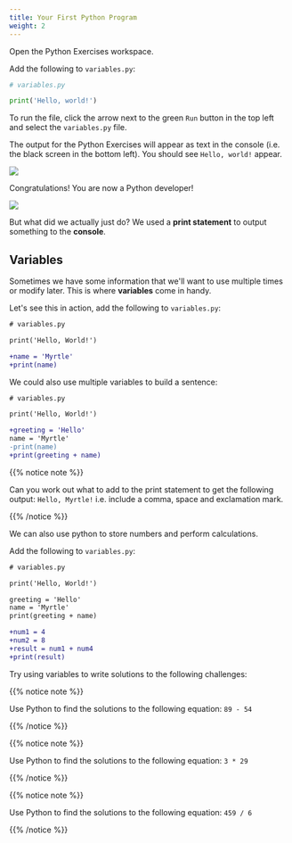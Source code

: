 ```yaml
---
title: Your First Python Program
weight: 2
---
```


Open the Python Exercises workspace.

Add the following to `variables.py`:

```python
# variables.py

print('Hello, world!')
```

To run the file, click the arrow next to the green `Run` button in the top left and select the `variables.py` file.

The output for the Python Exercises will appear as text in the console (i.e. the black screen in the bottom left).
You should see `Hello, world!` appear.

![](../../images/running-python-files.png)

Congratulations! You are now a Python developer!

![](../../images/congratulations.gif)

But what did we actually just do? We used a **print statement** to output something to the **console**.

## Variables

Sometimes we have some information that we'll want to use multiple times or modify later.
This is where **variables** come in handy.

Let's see this in action, add the following to `variables.py`:

```diff
# variables.py

print('Hello, World!')

+name = 'Myrtle'
+print(name)
```

We could also use multiple variables to build a sentence:

```diff
# variables.py

print('Hello, World!')

+greeting = 'Hello'
name = 'Myrtle'
-print(name)
+print(greeting + name)
```

{{% notice note %}}

Can you work out what to add to the print statement to get the following output: `Hello, Myrtle!`
i.e. include a comma, space and exclamation mark.

{{% /notice %}}

We can also use python to store numbers and perform calculations.

Add the following to `variables.py`:

```diff
# variables.py

print('Hello, World!')

greeting = 'Hello'
name = 'Myrtle'
print(greeting + name)

+num1 = 4
+num2 = 8
+result = num1 + num4
+print(result)
```

Try using variables to write solutions to the following challenges:

{{% notice note %}}

Use Python to find the solutions to the following equation: `89 - 54`

{{% /notice %}}

{{% notice note %}}

Use Python to find the solutions to the following equation: `3 * 29`

{{% /notice %}}

{{% notice note %}}

Use Python to find the solutions to the following equation: `459 / 6`

{{% /notice %}}
